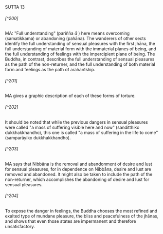 SUTTA 13

###### [^200]
MA: "Full understanding" (pariñña $\bar{a}$ ) here means overcoming (samatikkama) or abandoning (pahāna). The wanderers of other sects identify the full understanding of sensual pleasures with the first jhāna, the full understanding of material form with the immaterial planes of being, and the full understanding of feelings with the impercipient plane of being. The Buddha, in contrast, describes the full understanding of sensual pleasures as the path of the non-returner, and the full understanding of both material form and feelings as the path of arahantship.

###### [^201]
MA gives a graphic description of each of these forms of torture.

###### [^202]
It should be noted that while the previous dangers in sensual pleasures were called "a mass of suffering visible here and now" (sanditthiko dukkhakkhandho), this one is called "a mass of suffering in the life to come" (samparāyiko dukkhakkhandho).

###### [^203]
MA says that Nibbāna is the removal and abandonment of desire and lust for sensual pleasures, for in dependence on Nibbāna, desire and lust are removed and abandoned. It might also be taken to include the path of the non-returner, which accomplishes the abandoning of desire and lust for sensual pleasures.

###### [^204]
To expose the danger in feelings, the Buddha chooses the most refined and exalted type of mundane pleasure, the bliss and peacefulness of the jhānas, and shows that even those states are impermanent and therefore unsatisfactory.

